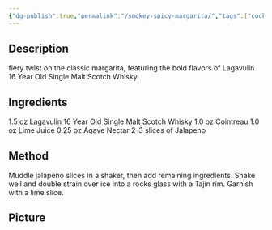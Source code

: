 ```yaml
---
{"dg-publish":true,"permalink":"/smokey-spicy-margarita/","tags":["cocktail","Cointreau","whiskey"]}
---
```


## Description

 fiery twist on the classic margarita, featuring the bold flavors of Lagavulin 16 Year Old Single Malt Scotch Whisky.
## Ingredients


1.5 oz Lagavulin 16 Year Old Single Malt Scotch Whisky
1.0 oz Cointreau
1.0 oz Lime Juice
0.25 oz Agave Nectar
2-3 slices of Jalapeno

## Method

Muddle jalapeno slices in a shaker, then add remaining ingredients. Shake well and double strain over ice into a rocks glass with a Tajin rim. Garnish with a lime slice.

## Picture

